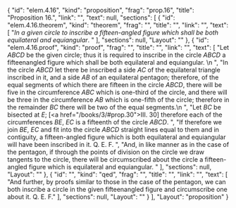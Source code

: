 {
  "id": "elem.4.16",
  "kind": "proposition",
  "frag": "prop.16",
  "title": "Proposition 16.",
  "link": "",
  "text": null,
  "sections": [
    {
      "id": "elem.4.16.theorem",
      "kind": "theorem",
      "frag": "",
      "title": "",
      "link": "",
      "text": [
        "<var>In a given circle to inscribe a fifteen-angled figure which shall be both equilateral and equiangular</var>. "
      ],
      "sections": null,
      "Layout": ""
    },
    {
      "id": "elem.4.16.proof",
      "kind": "proof",
      "frag": "",
      "title": "",
      "link": "",
      "text": [
        "Let <var>ABCD</var> be the given circle; thus it is required to inscribe in the circle <var>ABCD</var> a fifteenangled figure which shall be both equilateral and equiangular. \n      ",
        "In the circle <var>ABCD</var> let there be inscribed a side <var>AC</var> of the equilateral triangle inscribed in it, and a side <var>AB</var> of an equilateral pentagon; therefore, of the equal segments of which there are fifteen in the circle <var>ABCD</var>, there will be five in the circumference <var>ABC</var> which is one-third of the circle, and there will be three in the circumference <var>AB</var> which is one-fifth of the circle; therefore in the remainder <var>BC</var> there will be two of the equal segments.\n      ",
        "Let <var>BC</var> be bisected at <var>E</var>; [<a href=\"/books/3/#prop.30\">III. 30</a>] therefore each of the circumferences <var>BE</var>, <var>EC</var> is a fifteenth of the circle <var>ABCD</var>. ",
        "If therefore we join <var>BE</var>, <var>EC</var> and fit into the circle <var>ABCD</var> straight lines equal to them and in contiguity, a fifteen-angled figure which is both equilateral and equiangular will have been inscribed in it. Q. E. F. ",
        "And, in like manner as in the case of the pentagon, if through the points of division on the circle we draw tangents to the circle, there will be circumscribed about the circle a fifteen-angled figure which is equilateral and equiangular. "
      ],
      "sections": null,
      "Layout": ""
    },
    {
      "id": "",
      "kind": "qed",
      "frag": "",
      "title": "",
      "link": "",
      "text": [
        "And further, by proofs similar to those in the case of the pentagon, we can both inscribe a circle in the given fifteenangled figure and circumscribe one about it. Q. E. F."
      ],
      "sections": null,
      "Layout": ""
    }
  ],
  "Layout": "proposition"
}
